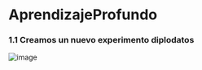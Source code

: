# AprendizajeProfundo

### 1.1 Creamos un nuevo experimento diplodatos

![image](https://user-images.githubusercontent.com/58821362/110840018-fdc77a00-8282-11eb-8025-703774e2d02b.png)


